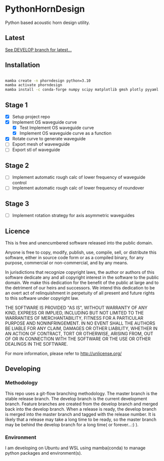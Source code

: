 # PythonHornDesign
Python based acoustic horn design utility. 



## Latest
[See DEVELOP branch for latest...](https://github.com/kurtjcu/PythonHornDesign/tree/develop)


## Installation
```bash

mamba create -n phorndesign python=3.10
mamba activate phorndesign
mamba install -c conda-forge numpy scipy matplotlib gmsh plotly pyyaml
```

## Stage 1
- [x] Setup project repo
- [x] Implement OS waveguide curve
    - [x] Test Implement OS waveguide curve
    - [x] Implement OS waveguide curve as a function
- [x] Rotate curve to generate waveguide
- [ ] Export mesh of wavewguide
- [ ] Export stl of waveguide

## Stage 2
- [ ] Implement automatic rough calc of lower frequency of waveguide control
- [ ] Implement automatic rough calc of lower frequency of roundover
 
## Stage 3
 - [ ] Implement rotation strategy for axis asymmetric waveguides

## Licence
This is free and unencumbered software released into the public domain.

Anyone is free to copy, modify, publish, use, compile, sell, or
distribute this software, either in source code form or as a compiled
binary, for any purpose, commercial or non-commercial, and by any
means.

In jurisdictions that recognize copyright laws, the author or authors
of this software dedicate any and all copyright interest in the
software to the public domain. We make this dedication for the benefit
of the public at large and to the detriment of our heirs and
successors. We intend this dedication to be an overt act of
relinquishment in perpetuity of all present and future rights to this
software under copyright law.

THE SOFTWARE IS PROVIDED "AS IS", WITHOUT WARRANTY OF ANY KIND,
EXPRESS OR IMPLIED, INCLUDING BUT NOT LIMITED TO THE WARRANTIES OF
MERCHANTABILITY, FITNESS FOR A PARTICULAR PURPOSE AND NONINFRINGEMENT.
IN NO EVENT SHALL THE AUTHORS BE LIABLE FOR ANY CLAIM, DAMAGES OR
OTHER LIABILITY, WHETHER IN AN ACTION OF CONTRACT, TORT OR OTHERWISE,
ARISING FROM, OUT OF OR IN CONNECTION WITH THE SOFTWARE OR THE USE OR
OTHER DEALINGS IN THE SOFTWARE.

For more information, please refer to <http://unlicense.org/>

## Developing

### Methodology
This repo uses a git-flow branching methodology. The master branch is the stable release branch. The develop branch is the current development branch. Feature branches are created from the develop branch and merged back into the develop branch. When a release is ready, the develop branch is merged into the master branch and tagged with the release number. It is likely that a release may take a long time to be ready, so the master branch may be behind the develop branch for a long time( or forever...:) ). 

### Environment
I am developing on Ubuntu and WSL using mamba(conda) to manage python packages and environment(s).

